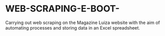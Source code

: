# WEB-SCRAPING-E-BOOT-
Carrying out web scraping on the Magazine Luiza website with the aim of automating processes and storing data in an Excel spreadsheet.
